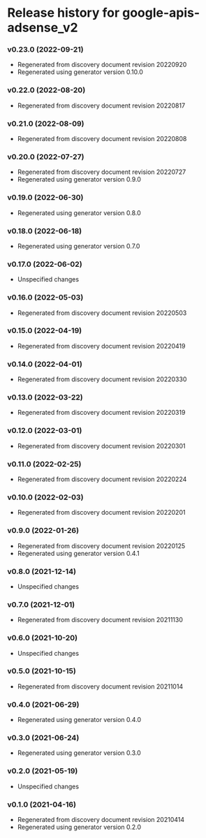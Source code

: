 # Release history for google-apis-adsense_v2

### v0.23.0 (2022-09-21)

* Regenerated from discovery document revision 20220920
* Regenerated using generator version 0.10.0

### v0.22.0 (2022-08-20)

* Regenerated from discovery document revision 20220817

### v0.21.0 (2022-08-09)

* Regenerated from discovery document revision 20220808

### v0.20.0 (2022-07-27)

* Regenerated from discovery document revision 20220727
* Regenerated using generator version 0.9.0

### v0.19.0 (2022-06-30)

* Regenerated using generator version 0.8.0

### v0.18.0 (2022-06-18)

* Regenerated using generator version 0.7.0

### v0.17.0 (2022-06-02)

* Unspecified changes

### v0.16.0 (2022-05-03)

* Regenerated from discovery document revision 20220503

### v0.15.0 (2022-04-19)

* Regenerated from discovery document revision 20220419

### v0.14.0 (2022-04-01)

* Regenerated from discovery document revision 20220330

### v0.13.0 (2022-03-22)

* Regenerated from discovery document revision 20220319

### v0.12.0 (2022-03-01)

* Regenerated from discovery document revision 20220301

### v0.11.0 (2022-02-25)

* Regenerated from discovery document revision 20220224

### v0.10.0 (2022-02-03)

* Regenerated from discovery document revision 20220201

### v0.9.0 (2022-01-26)

* Regenerated from discovery document revision 20220125
* Regenerated using generator version 0.4.1

### v0.8.0 (2021-12-14)

* Unspecified changes

### v0.7.0 (2021-12-01)

* Regenerated from discovery document revision 20211130

### v0.6.0 (2021-10-20)

* Unspecified changes

### v0.5.0 (2021-10-15)

* Regenerated from discovery document revision 20211014

### v0.4.0 (2021-06-29)

* Regenerated using generator version 0.4.0

### v0.3.0 (2021-06-24)

* Regenerated using generator version 0.3.0

### v0.2.0 (2021-05-19)

* Unspecified changes

### v0.1.0 (2021-04-16)

* Regenerated from discovery document revision 20210414
* Regenerated using generator version 0.2.0

